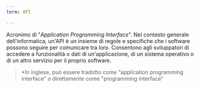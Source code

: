 ```yaml
---
term: API

---
```

Acronimo di "*Application Programming Interface*". Nel contesto generale dell'informatica, un'API è un insieme di regole e specifiche che i software possono seguire per comunicare tra loro. Consentono agli sviluppatori di accedere a funzionalità o dati di un'applicazione, di un sistema operativo o di un altro servizio per il proprio software.

> *In inglese, può essere tradotto come "application programming interface" o direttamente come "programming interface"